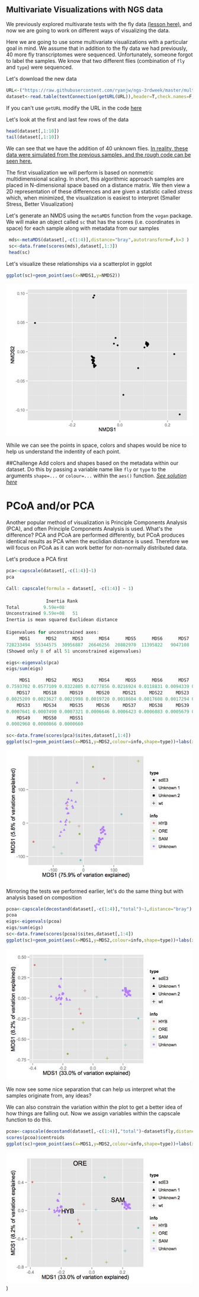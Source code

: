 ## Multivariate Visualizations with NGS data

We previously explored multivarate tests with the fly data [(lesson here)](https://github.com/ryanjw/ngs-3rdweek/blob/master/multivariate-tests/tests.md), and now we are going to work on different ways of visualizing the data. 

Here we are going to use some multivariate visualizations with a particular goal in mind.  We assume that in addition to the fly data we had previously, 40 more fly transcriptomes were sequenced.  Unfortunately, someone forgot to label the samples.  We know that two different flies (combination of `fly` and `type`) were sequenced.  

Let's download the new data
```R
URL<-("https://raw.githubusercontent.com/ryanjw/ngs-3rdweek/master/multivariate-viz/fly_data_with_unknowns.txt")
dataset<-read.table(textConnection(getURL(URL)),header=T,check.names=F,sep="\t")
```
If you can't use `getURL` modify the URL in the code [here](https://github.com/ryanjw/ngs-3rdweek/blob/master/multivariate-tests/alternative-download.md)

Let's look at the first and last few rows of the data

```R
head(dataset[,1:10])
tail(dataset[,1:10])
```

We can see that we have the addition of 40 unknown flies.  [In reality, these data were simulated from the previous samples, and the rough code can be seen here.](https://github.com/ryanjw/ngs-3rdweek/blob/master/multivariate-viz/data-sim.md)

The first visualization we will perform is based on nonmetric multidimensional scaling.  In short, this algorithmic approach samples are placed in N-dimensional space based on a distance matrix.  We then view a 2D representation of these differences and are given a statistic called *stress* which, when minimized, the visualization is easiest to interpret (Smaller Stress, Better Visualization)

Let's generate an NMDS using the `metaMDS` function from the `vegan` package.  We will make an object called `sc` that has the scores (i.e. coordinates in space) for each sample along with metadata from our samples
```R
 mds<-metaMDS(dataset[,-c(1:4)],distance="bray",autotransform=F,k=3 )
 sc<-data.frame(scores(mds),dataset[,1:3])
 head(sc)
 ```

 Let's visualize these relationships via a scatterplot in ggplot
 ```R
 ggplot(sc)+geom_point(aes(x=NMDS1,y=NMDS2))
 ```
 ![alt text](https://raw.githubusercontent.com/ryanjw/ngs-3rdweek/master/multivariate-viz/plain-nmds.jpg)

 While we can see the points in space, colors and shapes would be nice to help us understand the indentity of each point.

 ##Challenge
 Add colors and shapes based on the metadata within our dataset.  Do this by passing a variable name like `fly` or `type` to the arguments `shape=...` or `colour=...` within the `aes()` function. [*See solution here*](https://github.com/ryanjw/ngs-3rdweek/blob/master/multivariate-viz/nmds-soln.md)

 # PCoA and/or PCA

 Another popular method of visualization is Principle Components Analysis (PCA), and often Principle Components Analysis is used.  What's the difference?  PCA and PCoA are performed differently, but PCoA produces identical results as PCA when the euclidian distance is used.  Therefore we will focus on PCoA as it can work better for non-normally distributed data. 

 Let's produce a PCA first
 ```R
pca<-capscale(dataset[,-c(1:4)]~1)
pca
```
```R
Call: capscale(formula = dataset[, -c(1:4)] ~ 1)

               Inertia Rank
Total         9.59e+08     
Unconstrained 9.59e+08   51
Inertia is mean squared Euclidean distance 

Eigenvalues for unconstrained axes:
     MDS1      MDS2      MDS3      MDS4      MDS5      MDS6      MDS7      MDS8 
728233494  55344575  30956887  26646256  20802970  11395822   9047108   8339889 
(Showed only 8 of all 51 unconstrained eigenvalues)
```
```R
eigs<-eigenvals(pca)
eigs/sum(eigs)
```
```R
     MDS1      MDS2      MDS3      MDS4      MDS5      MDS6      MDS7      MDS8      MDS9     MDS10     MDS11     MDS12     MDS13     MDS14     MDS15     MDS16 
0.7593702 0.0577109 0.0322805 0.0277856 0.0216924 0.0118831 0.0094339 0.0086965 0.0073555 0.0068737 0.0055017 0.0043177 0.0038954 0.0038647 0.0029479 0.0029354 
    MDS17     MDS18     MDS19     MDS20     MDS21     MDS22     MDS23     MDS24     MDS25     MDS26     MDS27     MDS28     MDS29     MDS30     MDS31     MDS32 
0.0025209 0.0023627 0.0021998 0.0019720 0.0018604 0.0017608 0.0017294 0.0014893 0.0013986 0.0012682 0.0011862 0.0010923 0.0010440 0.0009666 0.0008388 0.0007844 
    MDS33     MDS34     MDS35     MDS36     MDS37     MDS38     MDS39     MDS40     MDS41     MDS42     MDS43     MDS44     MDS45     MDS46     MDS47     MDS48 
0.0007641 0.0007490 0.0007321 0.0006646 0.0006423 0.0006083 0.0005679 0.0005434 0.0004940 0.0004746 0.0004725 0.0004220 0.0003919 0.0003593 0.0003352 0.0003105 
    MDS49     MDS50     MDS51 
0.0002960 0.0000866 0.0000660 
```
```R
sc<-data.frame(scores(pca)$sites,dataset[,1:4])
ggplot(sc)+geom_point(aes(x=MDS1,y=MDS2,colour=info,shape=type))+labs(x="MDS1 (75.9% of variation explained)",y="MDS1 (5.8% of variation explained)")
```
![alt text](https://github.com/ryanjw/ngs-3rdweek/raw/master/multivariate-viz/pca.jpg) 

Mirroring the tests we performed earlier, let's do the same thing but with analysis based on composition
```R  
pcoa<-capscale(decostand(dataset[,-c(1:4)],"total")~1,distance="bray")
pcoa
eigs<-eigenvals(pcoa)
eigs/sum(eigs)
sc<-data.frame(scores(pcoa)$sites,dataset[,1:4])
ggplot(sc)+geom_point(aes(x=MDS1,y=MDS2,colour=info,shape=type))+labs(x="MDS1 (33.0% of variation explained)",y="MDS1 (8.2% of variation explained)")
```
![alt text](https://raw.githubusercontent.com/ryanjw/ngs-3rdweek/master/multivariate-viz/pcoa.jpg)

We now see some nice separation that can help us interpret what the samples originate from, any ideas?

We can also constrain the variation within the plot to get a better idea of how things are falling out.  Now we assign variables within the capscale function to do this.  
```R
pcoa<-capscale(decostand(dataset[,-c(1:4)],"total")~dataset$fly,distance="bray")
scores(pcoa)$centroids
ggplot(sc)+geom_point(aes(x=MDS1,y=MDS2,colour=info,shape=type))+labs(x="MDS1 (33.0% of variation explained)",y="MDS1 (8.2% of variation explained)")+annotate("text",x=c(-.157,-.077,.17),y=c(-.004,.670,.156),label=c("HYB","ORE","SAM"))
```
![alt text](https://raw.githubusercontent.com/ryanjw/ngs-3rdweek/master/multivariate-viz/contrained-fly-pcoa.jpg))

